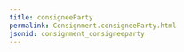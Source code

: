 ```yaml
---
title: consigneeParty
permalink: Consignment.consigneeParty.html
jsonid: consignment_consigneeparty
---
```

